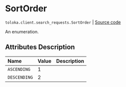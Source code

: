 # SortOrder
`toloka.client.search_requests.SortOrder` | [Source code](https://github.com/Toloka/toloka-kit/blob/v0.1.26/src/client/search_requests.py#L67)

An enumeration.

## Attributes Description

| Name | Value | Description |
| :------| :-----------| :----------| 
`ASCENDING`|1|<p></p>
`DESCENDING`|2|<p></p>
